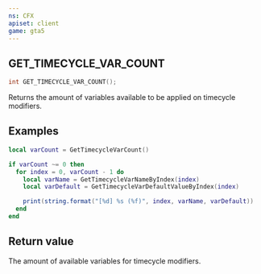 ```yaml
---
ns: CFX
apiset: client
game: gta5
---
```

## GET_TIMECYCLE_VAR_COUNT

```c
int GET_TIMECYCLE_VAR_COUNT();
```

Returns the amount of variables available to be applied on timecycle modifiers.

## Examples

```lua
local varCount = GetTimecycleVarCount()

if varCount ~= 0 then
  for index = 0, varCount - 1 do
    local varName = GetTimecycleVarNameByIndex(index)
    local varDefault = GetTimecycleVarDefaultValueByIndex(index)

    print(string.format("[%d] %s (%f)", index, varName, varDefault))
  end
end
```

## Return value
The amount of available variables for timecycle modifiers.

